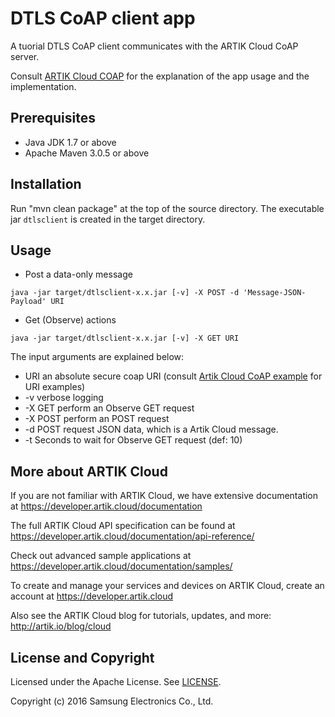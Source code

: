 # DTLS CoAP client app

A tuorial DTLS CoAP client communicates with the ARTIK Cloud CoAP server.

Consult [ARTIK Cloud COAP](https://developer.artik.cloud/documentation/connect-the-data/coap.html) for the explanation of the app usage and the implementation.

Prerequisites
-------------

 - Java JDK 1.7 or above
 - Apache Maven 3.0.5 or above

Installation
---------------------

Run "mvn clean package" at the top of the source directory.
The executable jar `dtlsclient` is created in the target directory.

Usage
------

 - Post a data-only message

~~~shell 
java -jar target/dtlsclient-x.x.jar [-v] -X POST -d 'Message-JSON-Payload' URI
~~~

 - Get (Observe) actions

~~~shell 
java -jar target/dtlsclient-x.x.jar [-v] -X GET URI
~~~

The input arguments are explained below:

 - URI         an absolute secure coap URI (consult [Artik Cloud CoAP example](https://developer.artik.cloud/documentation/connect-the-data/coap.html) for URI examples)
 - -v          verbose logging
 - -X GET      perform an Observe GET request
 - -X POST     perform an POST request
 - -d <data>   POST request JSON data, which is a Artik Cloud message.
 - -t <sec>    Seconds to wait for Observe GET request (def: 10)

More about ARTIK Cloud
----------------------

If you are not familiar with ARTIK Cloud, we have extensive documentation at https://developer.artik.cloud/documentation

The full ARTIK Cloud API specification can be found at https://developer.artik.cloud/documentation/api-reference/

Check out advanced sample applications at https://developer.artik.cloud/documentation/samples/

To create and manage your services and devices on ARTIK Cloud, create an account at https://developer.artik.cloud

Also see the ARTIK Cloud blog for tutorials, updates, and more: http://artik.io/blog/cloud

License and Copyright
---------------------

Licensed under the Apache License. See [LICENSE](https://github.com/artikcloud/tutorial-java-dtls-coap-client/blob/master/LICENSE).

Copyright (c) 2016 Samsung Electronics Co., Ltd.
